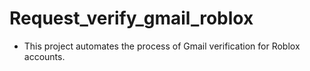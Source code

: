 # Request_verify_gmail_roblox
- This project automates the process of Gmail verification for Roblox accounts.
